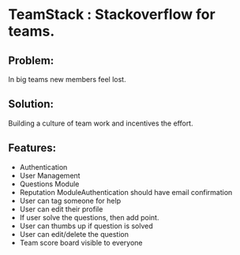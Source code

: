 # TeamStack : Stackoverflow for teams.

## Problem:
In big teams new members feel lost.

## Solution:
Building a culture of team work and incentives the effort.

## Features:
- Authentication
- User Management
- Questions Module
- Reputation ModuleAuthentication should have email confirmation
- User can tag someone for help
- User can edit their profile 
- If user solve the questions, then add point. 
- User can thumbs up if question is solved 
- User can edit/delete the question 
- Team score board visible to everyone 
